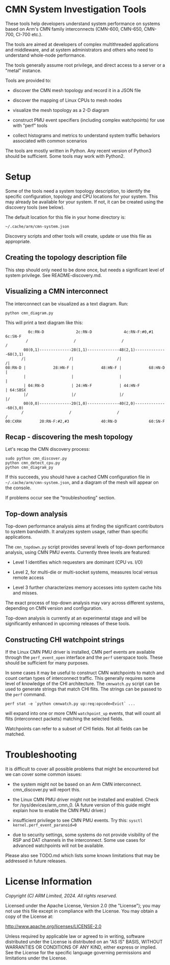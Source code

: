 CMN System Investigation Tools
==============================

These tools help developers understand system performance on
systems based on Arm's CMN family interconnects (CMN-600, CMN-650,
CMN-700, CI-700 etc.).

The tools are aimed at developers of complex multithreaded
applications and middleware, and at system administrators and
others who need to understand whole-node performance.

The tools generally assume root privilege, and direct access
to a server or a "metal" instance.

Tools are provided to:

 - discover the CMN mesh topology and record it in a JSON file

 - discover the mapping of Linux CPUs to mesh nodes

 - visualize the mesh topology as a 2-D diagram

 - construct PMU event specifiers (including complex watchpoints)
   for use with "perf" tools

 - collect histograms and metrics to understand system traffic
   behaviors associated with common scenarios

The tools are mostly written in Python. Any recent version of
Python3 should be sufficient. Some tools may work with Python2.


Setup
=====

Some of the tools need a system topology description, to
identify the specific configuration, topology and CPU locations
for your system. This may already be available for your system.
If not, it can be created using the discovery tools (see below).

The default location for this file in your home directory is:

    ~/.cache/arm/cmn-system.json

Discovery scripts and other tools will create, update or use
this file as appropriate.


Creating the topology description file
--------------------------------------
This step should only need to be done once, but needs a
significant level of system privilege. See README-discovery.md.


Visualizing a CMN interconnect
------------------------------

The interconnect can be visualized as a text diagram. Run:

    python cmn_diagram.py

This will print a text diagram like this:

              0c:RN-D              2c:RN-D              4c:RN-F:#0,#1        6c:SN-F
             /                    /                    /                    /
            08(0,1)--------------28(1,1)--------------48(2,1)--------------68(3,1)
           /|                   /|                   /|                   /|
    08:RN-D |            28:HN-F |            48:HN-F |            68:HN-D |
            |                    |                    |                    |
            | 04:RN-D            | 24:HN-F            | 44:HN-F            | 64:SBSX
            |/                   |/                   |/                   |/
            00(0,0)--------------20(1,0)--------------40(2,0)--------------60(3,0)
           /                    /                    /                    /
    00:CXRH        20:RN-F:#2,#3              40:RN-D              60:SN-F


Recap - discovering the mesh topology
-------------------------------------

Let's recap the CMN discovery process:

    sudo python cmn_discover.py
    python cmn_detect_cpu.py
    python cmn_diagram_py

If this succeeds, you should have a cached CMN configuration file in
``~/.cache/arm/cmn-system.json``, and a diagram of the mesh will
appear on the console.

If problems occur see the "troubleshooting" section.


Top-down analysis
-----------------

Top-down performance analysis aims at finding the significant
contributors to system bandwidth.  It analyzes system usage, rather
than specific applications.

The ``cmn_topdown.py`` script provides several levels of top-down
performance analysis, using CMN PMU events.  Currently three
levels are featured:

 - Level 1 identifies which requesters are dominant (CPU vs. I/O)

 - Level 2, for multi-die or multi-socket systems, measures local
   versus remote access

 - Level 3 further characterizes memory accesses into system
   cache hits and misses.

The exact process of top-down analysis may vary across different
systems, depending on CMN version and configuration.

Top-down analysis is currently at an experimental stage and will
be significantly enhanced in upcoming releases of these tools.


Constructing CHI watchpoint strings
-----------------------------------

If the Linux CMN PMU driver is installed, CMN perf events are
available through the ``perf_event_open`` interface and the ``perf``
userspace tools. These should be sufficient for many purposes.

In some cases it may be useful to construct CMN watchpoints to
match and count certan types of interconnect traffic. This generally
requires some level of knowledge of the CHI architecture.
The ``cmnwatch.py`` script can be used to generate strings that
match CHI flits. The strings can be passed to the ``perf`` command.

    perf stat -e `python cmnwatch.py up:req:opcode=Evict` ...

will expand into one or more CMN ``watchpoint_up`` events,
that will count all flits (interconnect packets) matching the
selected fields.

Watchpoints can refer to a subset of CHI fields. Not all fields
can be matched.


Troubleshooting
===============

It is difficult to cover all possible problems that might be
encountered but we can cover some common issues:

 - the system might not be based on an Arm CMN interconnect.
   cmn_discover.py will report this.

 - the Linux CMN PMU driver might not be installed and enabled.
   Check for /sys/devices/arm_cmn_0. (A future version of this
   guide might explain how to enable the CMN PMU driver.)

 - insufficient privilege to see CMN PMU events. Try this:
   ``sysctl kernel.perf_event_paranoid=0``

 - due to security settings, some systems do not provide
   visibility of the RSP and DAT channels in the interconnect.
   Some use cases for advanced watchpoints will not be
   available.

Please also see TODO.md which lists some known limitations that
may be addressed in future releases.


License Information
===================

*Copyright (C) ARM Limited, 2024. All rights reserved.*

Licensed under the Apache License, Version 2.0 (the "License");
you may not use this file except in compliance with the License.
You may obtain a copy of the License at:

http://www.apache.org/licenses/LICENSE-2.0

Unless required by applicable law or agreed to in writing, software
distributed under the License is distributed on an "AS IS" BASIS,
WITHOUT WARRANTIES OR CONDITIONS OF ANY KIND, either express or implied.
See the License for the specific language governing permissions and
limitations under the License.

